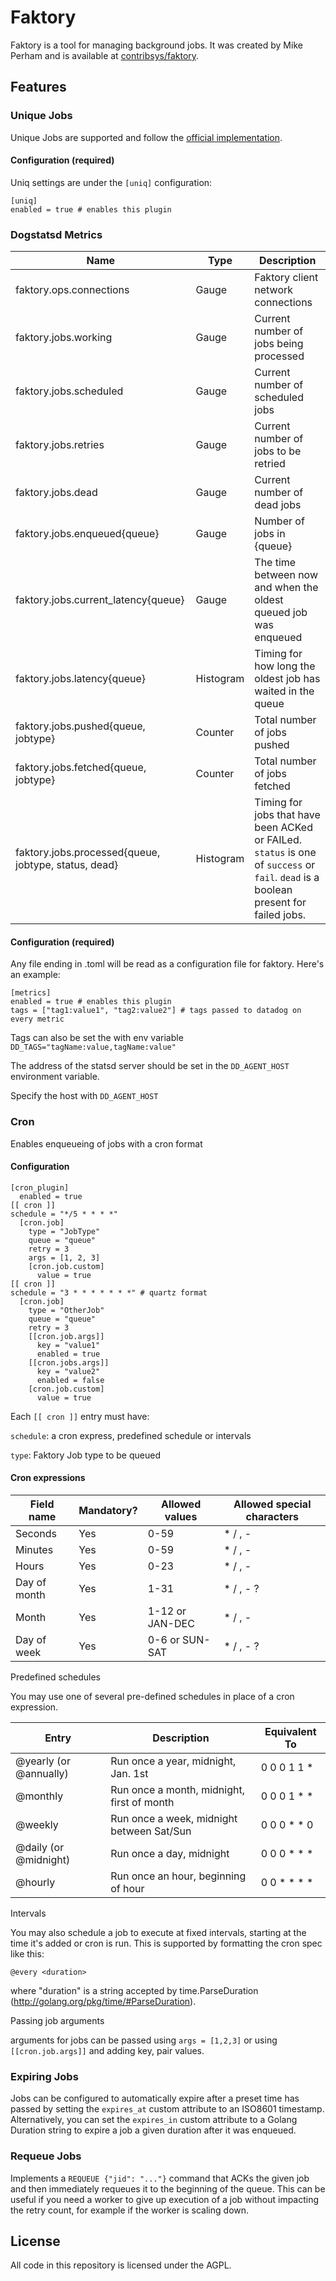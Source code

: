 # Faktory

Faktory is a tool for managing background jobs. It was created by Mike Perham and is available at [contribsys/faktory](https://github.com/contribsys/faktory).

## Features

### Unique Jobs

Unique Jobs are supported and follow the [official implementation](https://github.com/contribsys/faktory/wiki/Ent-Unique-Jobs).

#### Configuration (required)

Uniq settings are under the `[uniq]` configuration:

```
[uniq]
enabled = true # enables this plugin
```

### Dogstatsd Metrics

| Name                                                 | Type      | Description                                                                                                                          |
| ---------------------------------------------------- | --------- | ------------------------------------------------------------------------------------------------------------------------------------ |
| faktory.ops.connections                              | Gauge     | Faktory client network connections                                                                                                   |
| faktory.jobs.working                                 | Gauge     | Current number of jobs being processed                                                                                               |
| faktory.jobs.scheduled                               | Gauge     | Current number of scheduled jobs                                                                                                     |
| faktory.jobs.retries                                 | Gauge     | Current number of jobs to be retried                                                                                                 |
| faktory.jobs.dead                                    | Gauge     | Current number of dead jobs                                                                                                          |
| faktory.jobs.enqueued{queue}                         | Gauge     | Number of jobs in {queue}                                                                                                            |
| faktory.jobs.current_latency{queue}                  | Gauge     | The time between now and when the oldest queued job was enqueued                                                                     |
| faktory.jobs.latency{queue}                          | Histogram | Timing for how long the oldest job has waited in the queue                                                                           |
| faktory.jobs.pushed{queue, jobtype}                  | Counter   | Total number of jobs pushed                                                                                                          |
| faktory.jobs.fetched{queue, jobtype}                 | Counter   | Total number of jobs fetched                                                                                                         |
| faktory.jobs.processed{queue, jobtype, status, dead} | Histogram | Timing for jobs that have been ACKed or FAILed. `status` is one of `success` or `fail`. `dead` is a boolean present for failed jobs. |

#### Configuration (required)

Any file ending in .toml will be read as a configuration file for faktory. Here's an example:

```
[metrics]
enabled = true # enables this plugin
tags = ["tag1:value1", "tag2:value2"] # tags passed to datadog on every metric
```

Tags can also be set the with env variable `DD_TAGS="tagName:value,tagName:value"`

The address of the statsd server should be set in the `DD_AGENT_HOST` environment variable.

Specify the host with `DD_AGENT_HOST`

### Cron

Enables enqueueing of jobs with a cron format

#### Configuration

```
[cron_plugin]
  enabled = true
[[ cron ]]
schedule = "*/5 * * * *"
  [cron.job]
    type = "JobType"
    queue = "queue"
    retry = 3
    args = [1, 2, 3]
    [cron.job.custom]
      value = true
[[ cron ]]
schedule = "3 * * * * * * *" # quartz format
  [cron.job]
    type = "OtherJob"
    queue = "queue"
    retry = 3
    [[cron.job.args]]
      key = "value1"
      enabled = true
    [[cron.jobs.args]]
      key = "value2"
      enabled = false
    [cron.job.custom]
      value = true
```

Each `[[ cron ]]` entry must have:

`schedule`: a cron express, predefined schedule or intervals

`type`: Faktory Job type to be queued

#### Cron expressions

| Field name   | Mandatory? | Allowed values  | Allowed special characters |
| ------------ | ---------- | --------------- | -------------------------- |
| Seconds      | Yes        | 0-59            | \* / , -                   |
| Minutes      | Yes        | 0-59            | \* / , -                   |
| Hours        | Yes        | 0-23            | \* / , -                   |
| Day of month | Yes        | 1-31            | \* / , - ?                 |
| Month        | Yes        | 1-12 or JAN-DEC | \* / , -                   |
| Day of week  | Yes        | 0-6 or SUN-SAT  | \* / , - ?                 |

Predefined schedules

You may use one of several pre-defined schedules in place of a cron expression.

| Entry                  | Description                                | Equivalent To   |
| ---------------------- | ------------------------------------------ | --------------- |
| @yearly (or @annually) | Run once a year, midnight, Jan. 1st        | 0 0 0 1 1 \*    |
| @monthly               | Run once a month, midnight, first of month | 0 0 0 1 \* \*   |
| @weekly                | Run once a week, midnight between Sat/Sun  | 0 0 0 \* \* 0   |
| @daily (or @midnight)  | Run once a day, midnight                   | 0 0 0 \* \* \*  |
| @hourly                | Run once an hour, beginning of hour        | 0 0 \* \* \* \* |

Intervals

You may also schedule a job to execute at fixed intervals, starting at the time it's added or cron is run. This is supported by formatting the cron spec like this:

`@every <duration>`

where "duration" is a string accepted by time.ParseDuration (http://golang.org/pkg/time/#ParseDuration).

Passing job arguments

arguments for jobs can be passed using `args = [1,2,3]` or using `[[cron.job.args]]` and adding key, pair values.

### Expiring Jobs

Jobs can be configured to automatically expire after a preset time has passed by setting the `expires_at` custom attribute to an ISO8601 timestamp. Alternatively, you can set the `expires_in` custom attribute to a Golang Duration string to expire a job a given duration after it was enqueued.

### Requeue Jobs

Implements a `REQUEUE {"jid": "..."}` command that ACKs the given job and then immediately requeues it to the beginning of the queue. This can be useful if you need a worker to give up execution of a job without impacting the retry count, for example if the worker is scaling down.

## License

All code in this repository is licensed under the AGPL.
